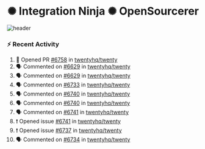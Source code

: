  
<h1 align="center">✺ Integration Ninja ✺ OpenSourcerer</h1>

![header](https://github.com/Nabhag8848/Nabhag8848/assets/65061890/3ecbdaa2-ea2a-4413-a40a-87945f5fb05a)

### :zap: Recent Activity

<!--START_SECTION:activity-->
1. 💪 Opened PR [#6758](https://github.com/twentyhq/twenty/pull/6758) in [twentyhq/twenty](https://github.com/twentyhq/twenty)
2. 🗣 Commented on [#6629](https://github.com/twentyhq/twenty/pull/6629#issuecomment-2314587417) in [twentyhq/twenty](https://github.com/twentyhq/twenty)
3. 🗣 Commented on [#6629](https://github.com/twentyhq/twenty/pull/6629#issuecomment-2314579781) in [twentyhq/twenty](https://github.com/twentyhq/twenty)
4. 🗣 Commented on [#6733](https://github.com/twentyhq/twenty/issues/6733#issuecomment-2314405928) in [twentyhq/twenty](https://github.com/twentyhq/twenty)
5. 🗣 Commented on [#6740](https://github.com/twentyhq/twenty/issues/6740#issuecomment-2310388422) in [twentyhq/twenty](https://github.com/twentyhq/twenty)
6. 🗣 Commented on [#6740](https://github.com/twentyhq/twenty/issues/6740#issuecomment-2310251342) in [twentyhq/twenty](https://github.com/twentyhq/twenty)
7. 🗣 Commented on [#6741](https://github.com/twentyhq/twenty/issues/6741#issuecomment-2310045267) in [twentyhq/twenty](https://github.com/twentyhq/twenty)
8. ❗ Opened issue [#6741](https://github.com/twentyhq/twenty/issues/6741) in [twentyhq/twenty](https://github.com/twentyhq/twenty)
9. ❗ Opened issue [#6737](https://github.com/twentyhq/twenty/issues/6737) in [twentyhq/twenty](https://github.com/twentyhq/twenty)
10. 🗣 Commented on [#6734](https://github.com/twentyhq/twenty/issues/6734#issuecomment-2309467067) in [twentyhq/twenty](https://github.com/twentyhq/twenty)
<!--END_SECTION:activity-->

  



